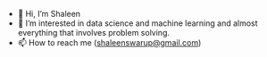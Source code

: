 - 👋 Hi, I’m Shaleen
- 👀 I’m interested in data science and machine learning and almost everything that involves problem solving.
- 📫 How to reach me (shaleenswarup@gmail.com)

<!---
shaleenswarup/shaleenswarup is a ✨ special ✨ repository because its `README.md` (this file) appears on your GitHub profile.
You can click the Preview link to take a look at your changes.
--->
